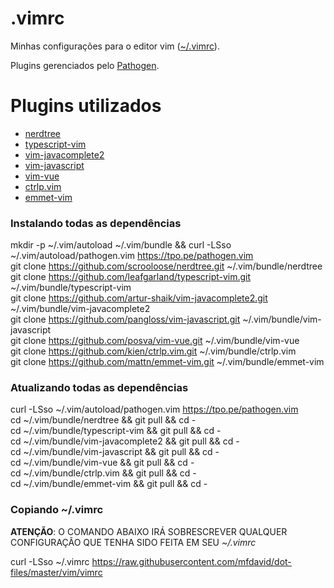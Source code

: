 # .vimrc
Minhas configurações para o editor vim ([~/.vimrc](vimrc)).

Plugins gerenciados pelo [Pathogen](https://github.com/tpope/vim-pathogen).

# Plugins utilizados
- [nerdtree](https://github.com/scrooloose/nerdtree)
- [typescript-vim](https://github.com/leafgarland/typescript-vim)
- [vim-javacomplete2](https://github.com/artur-shaik/vim-javacomplete2)
- [vim-javascript](https://github.com/pangloss/vim-javascript)
- [vim-vue](https://github.com/posva/vim-vue)
- [ctrlp.vim](https://github.com/kien/ctrlp.vim)
- [emmet-vim](https://github.com/mattn/emmet-vim)

### Instalando todas as dependências

mkdir -p ~/.vim/autoload ~/.vim/bundle && curl -LSso ~/.vim/autoload/pathogen.vim https://tpo.pe/pathogen.vim  
git clone https://github.com/scrooloose/nerdtree.git ~/.vim/bundle/nerdtree  
git clone https://github.com/leafgarland/typescript-vim.git ~/.vim/bundle/typescript-vim  
git clone https://github.com/artur-shaik/vim-javacomplete2.git ~/.vim/bundle/vim-javacomplete2  
git clone https://github.com/pangloss/vim-javascript.git ~/.vim/bundle/vim-javascript  
git clone https://github.com/posva/vim-vue.git ~/.vim/bundle/vim-vue  
git clone https://github.com/kien/ctrlp.vim.git ~/.vim/bundle/ctrlp.vim  
git clone https://github.com/mattn/emmet-vim.git ~/.vim/bundle/emmet-vim  

### Atualizando todas as dependências
curl -LSso ~/.vim/autoload/pathogen.vim https://tpo.pe/pathogen.vim  
cd ~/.vim/bundle/nerdtree && git pull && cd -  
cd ~/.vim/bundle/typescript-vim && git pull && cd -  
cd ~/.vim/bundle/vim-javacomplete2 && git pull && cd -  
cd ~/.vim/bundle/vim-javascript && git pull && cd -  
cd ~/.vim/bundle/vim-vue && git pull && cd -  
cd ~/.vim/bundle/ctrlp.vim && git pull && cd -  
cd ~/.vim/bundle/emmet-vim && git pull && cd -  

### Copiando ~/.vimrc

**ATENÇÃO**: O COMANDO ABAIXO IRÁ SOBRESCREVER QUALQUER CONFIGURAÇÃO QUE TENHA SIDO FEITA EM SEU *~/.vimrc*

curl -LSso ~/.vimrc https://raw.githubusercontent.com/mfdavid/dot-files/master/vim/vimrc
